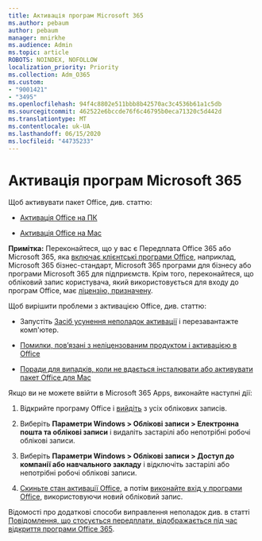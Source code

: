 ```yaml
---
title: Активація програм Microsoft 365
ms.author: pebaum
author: pebaum
manager: mnirkhe
ms.audience: Admin
ms.topic: article
ROBOTS: NOINDEX, NOFOLLOW
localization_priority: Priority
ms.collection: Adm_O365
ms.custom:
- "9001421"
- "3495"
ms.openlocfilehash: 94f4c8802e511bbb8b42570ac3c4536b61a1c5db
ms.sourcegitcommit: 462522e6bccde76f6c46795b0eca71320c5d442d
ms.translationtype: MT
ms.contentlocale: uk-UA
ms.lasthandoff: 06/15/2020
ms.locfileid: "44735233"
---
```

# <a name="activating-microsoft-365-apps"></a>Активація програм Microsoft 365

Щоб активувати пакет Office, див. статтю:

- [Активація Office на ПК](https://support.office.com/article/activate-office-5bd38f38-db92-448b-a982-ad170b1e187e) 

- [Активація Office на Mac](https://support.office.com/article/activate-office-for-mac-7f6646b1-bb14-422a-9ad4-a53410fcefb2)

**Примітка:**  Переконайтеся, що у вас є Передплата Office 365 або Microsoft 365, яка [включає клієнтські програми Office](https://support.office.com/article/28cbc8cf-1332-4f04-9123-9b660abb629e), наприклад, Microsoft 365 бізнес-стандарт, Microsoft 365 програми для бізнесу або програми Microsoft 365 для підприємств. Крім того, переконайтеся, що обліковий запис користувача, який використовується для входу до програм Office, має [ліцензію, призначену](https://docs.microsoft.com/microsoft-365/admin/manage/assign-licenses-to-users).

Щоб вирішити проблеми з активацією Office, див. статтю: 

- Запустіть [Засіб усунення неполадок активації](https://aka.ms/SARA-OfficeActivation-Alchemy) і перезавантажте комп'ютер.
- [Помилки, пов’язані з неліцензованим продуктом і активацією в Office](https://support.office.com/article/unlicensed-product-and-activation-errors-in-office-0d23d3c0-c19c-4b2f-9845-5344fedc4380)

- [Поради для випадків, коли не вдається інсталювати або активувати пакет Office для Mac](https://support.office.com/article/what-to-try-if-you-can-t-install-or-activate-office-for-mac-5efba2b4-b1e6-4e5f-bf3c-6ab945d03dea)

Якщо ви не можете ввійти в Microsoft 365 Apps, виконайте наступні дії:

1. Відкрийте програму Office і [вийдіть](https://go.microsoft.com/fwlink/?linkid=2114082) з усіх облікових записів.

2. Виберіть **Параметри Windows > Облікові записи > Електронна пошта та облікові записи** і видаліть застарілі або непотрібні робочі облікові записи.

3. Виберіть **Параметри Windows > Облікові записи > Доступ до компанії або навчального закладу** і відключіть застарілі або непотрібні робочі облікові записи.

4. [Скиньте стан активації Office](https://docs.microsoft.com/office365/troubleshoot/activation/reset-office-365-proplus-activation-state), а потім [виконайте вхід у програми Office](https://support.office.com/article/sign-in-to-office-b9582171-fd1f-4284-9846-bdd72bb28426), використовуючи новий обліковий запис.

Відомості про додаткові способи виправлення неполадок див. в статті [Повідомлення, що стосується передплати, відображається під час відкриття програми Office 365](https://support.office.com/article/a-subscription-notice-appears-when-i-open-an-office-365-application-4cabe32c-f594-4c0e-9191-3d3ade10cceb).
